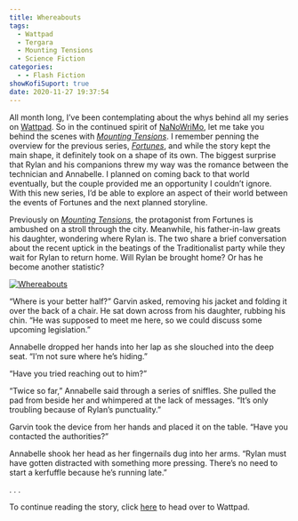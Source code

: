 ```yaml
---
title: Whereabouts
tags:
  - Wattpad
  - Tergara
  - Mounting Tensions
  - Science Fiction
categories:
  - - Flash Fiction
showKofiSuport: true
date: 2020-11-27 19:37:54
---
```


All month long, I’ve been contemplating about the whys behind all my series on [Wattpad](https://www.wattpad.com/user/StevenMeehan). So in the continued spirit of [NaNoWriMo](https://nanowrimo.org/about-nano), let me take you behind the scenes with [*Mounting Tensions*](https://www.wattpad.com/story/229837636-mounting-tensions). I remember penning the overview for the previous series, [*Fortunes*](https://www.wattpad.com/story/195320038-fortunes), and while the story kept the main shape, it definitely took on a shape of its own. The biggest surprise that Rylan and his companions threw my way was the romance between the technician and Annabelle. I planned on coming back to that world eventually, but the couple provided me an opportunity I couldn’t ignore. With this new series, I’d be able to explore an aspect of their world between the events of Fortunes and the next planned storyline.<!-- more -->

Previously on [*Mounting Tensions*](https://www.wattpad.com/969344469-mounting-tensions-ambush "Ambush"), the protagonist from Fortunes is ambushed on a stroll through the city. Meanwhile, his father-in-law greats his daughter, wondering where Rylan is. The two share a brief conversation about the recent uptick in the beatings of the Traditionalist party while they wait for Rylan to return home. Will Rylan be brought home? Or has he become another statistic?

<div class="center">

[![Whereabouts](/images/covers/mounting-tensions.png "Whereabouts")](https://www.wattpad.com/987783434-mounting-tensions-whereabouts)

</div>

“Where is your better half?” Garvin asked, removing his jacket and folding it over the back of a chair. He sat down across from his daughter, rubbing his chin. “He was supposed to meet me here, so we could discuss some upcoming legislation.”

Annabelle dropped her hands into her lap as she slouched into the deep seat. “I’m not sure where he’s hiding.”

“Have you tried reaching out to him?”

“Twice so far,” Annabelle said through a series of sniffles. She pulled the pad from beside her and whimpered at the lack of messages. “It’s only troubling because of Rylan’s punctuality.”

Garvin took the device from her hands and placed it on the table. “Have you contacted the authorities?”

Annabelle shook her head as her fingernails dug into her arms. “Rylan must have gotten distracted with something more pressing. There’s no need to start a kerfuffle because he’s running late.”

<div class="center story-ellipses">
.
.
.
</div>

<div>

To continue reading the story, click [here](https://www.wattpad.com/987783434-mounting-tensions-whereabouts) to head over to Wattpad.

</div>